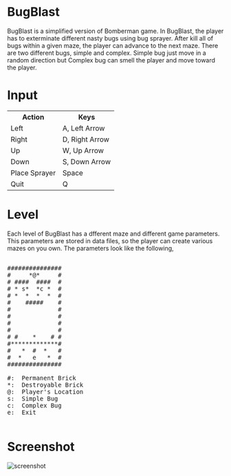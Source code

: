 BugBlast
========

BugBlast is a simplified version of Bomberman game. In BugBlast, the player has to exterminate different nasty bugs using bug 
sprayer. After kill all of bugs within a given maze, the player can advance to the next maze. There are two different bugs,
simple and complex. Simple bug just move in a random direction but Complex bug can smell the player and move toward the player.

Input
========
<table>
  <tr>
    <th>Action</th><th>Keys</th>
  </tr>
  <tr>
    <td>Left</td><td>A, Left Arrow</td>
  </tr>
  <tr>
    <td>Right</td><td>D, Right Arrow</td>
  </tr>
  <tr>
    <td>Up</td><td>W, Up Arrow</td>
  </tr>
  <tr>
    <td>Down</td><td>S, Down Arrow</td>
  </tr>
  <tr>
    <td>Place Sprayer</td><td>Space</td>
  </tr>
  <tr>
    <td>Quit</td><td>Q</td>
  </tr>
</table>

Level 
========

Each level of BugBlast has a dfferent maze and different game parameters. This parameters are stored in data files, so 
the player can create various mazes on you own. The parameters look like the following,<br>
<pre>

############### 
#     *@*     #
# ####  ####  #
# * s*  *c *  #
# *  *  *  *  # 
#    #####    # 
#             # 
#             # 
#             #
#             #  
# #    *    # # 
#*************# 
#   *  #  *   #  
#  *   e   *  # 
###############

#:  Permanent Brick
*:  Destroyable Brick
@:  Player's Location
s:  Simple Bug
c:  Complex Bug
e:  Exit

</pre>

Screenshot
========
![screenshot](https://cloud.githubusercontent.com/assets/5351012/5212965/b82b3406-75b8-11e4-9e97-538ae2147470.png)
